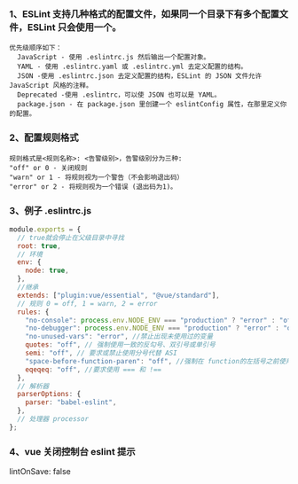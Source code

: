 ### 1、ESLint 支持几种格式的配置文件，如果同一个目录下有多个配置文件，ESLint 只会使用一个。

    优先级顺序如下：
      JavaScript - 使用 .eslintrc.js 然后输出一个配置对象。
      YAML - 使用 .eslintrc.yaml 或 .eslintrc.yml 去定义配置的结构。
      JSON -使用 .eslintrc.json 去定义配置的结构，ESLint 的 JSON 文件允许 JavaScript 风格的注释。
      Deprecated -使用 .eslintrc，可以使 JSON 也可以是 YAML。
      package.json - 在 package.json 里创建一个 eslintConfig 属性，在那里定义你的配置。

### 2、配置规则格式

    规则格式是<规则名称>: <告警级别>，告警级别分为三种:
    "off" or 0 - 关闭规则
    "warn" or 1 - 将规则视为一个警告（不会影响退出码）
    "error" or 2 - 将规则视为一个错误 (退出码为1)。

### 3、例子 .eslintrc.js

```js
module.exports = {
  // true就会停止在父级目录中寻找
  root: true,
  // 环境
  env: {
    node: true,
  },
  //继承
  extends: ["plugin:vue/essential", "@vue/standard"],
  // 规则 0 = off, 1 = warn, 2 = error
  rules: {
    "no-console": process.env.NODE_ENV === "production" ? "error" : "off", //禁用 console
    "no-debugger": process.env.NODE_ENV === "production" ? "error" : "off", //禁用 debugger
    "no-unused-vars": "error", //禁止出现未使用过的变量
    quotes: "off", // 强制使用一致的反勾号、双引号或单引号
    semi: "off", // 要求或禁止使用分号代替 ASI
    "space-before-function-paren": "off", //强制在 function的左括号之前使用一致的空格
    eqeqeq: "off", //要求使用 === 和 !==
  },
  // 解析器
  parserOptions: {
    parser: "babel-eslint",
  },
  // 处理器 processor
};
```

### 4、vue 关闭控制台 eslint 提示

lintOnSave: false
